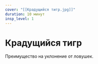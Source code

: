```yaml
---
cover: "[[Крадущийся тигр.jpg]]"
duration: 10 минут
insp_level: 1
---
```

# Крадущийся тигр

Преимущество на уклонение от ловушек.
